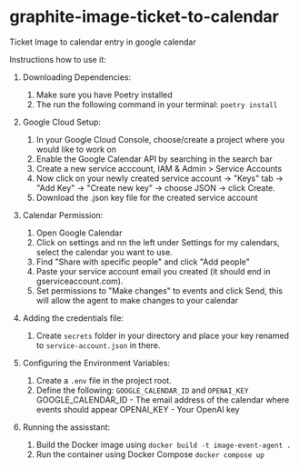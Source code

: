 # graphite-image-ticket-to-calendar
Ticket Image to calendar entry in google calendar

Instructions how to use it:

1. Downloading Dependencies:

   1. Make sure you have Poetry installed
   2. The run the following command in your terminal: ```poetry install```

2. Google Cloud Setup:

   1. In your Google Cloud Console, choose/create a project where you would like to work on
   2. Enable the Google Calendar API by searching in the search bar
   3. Create a new service acccount, IAM & Admin > Service Accounts
   4. Now click on your newly created service account → "Keys" tab → "Add Key" → "Create new key" → choose JSON → click Create.
   5. Download the .json key file for the created service account

3. Calendar Permission:

   1. Open Google Calendar
   2. Click on settings and nn the left under Settings for my calendars, select the calendar you want to use.
   3. Find "Share with specific people" and click "Add people"
   4. Paste your service account email you created (it should end in gserviceaccount.com).
   5. Set permissions to "Make changes" to events and click Send, this will allow the agent to make changes to your calendar

4. Adding the credentials file:

   1. Create ```secrets``` folder in your directory and place your key renamed to ```service-account.json``` in there.

5. Configuring the Environment Variables:

   1. Create a ```.env``` file in the project root.
   2. Define the following: ```GOOGLE_CALENDAR_ID``` and ```OPENAI_KEY```
        GOOGLE_CALENDAR_ID - The email address of the calendar where events should appear
        OPENAI_KEY - Your OpenAI key

6. Running the assisstant:

   1. Build the Docker image using ```docker build -t image-event-agent . ```
   2. Run the container using Docker Compose ```docker compose up```
